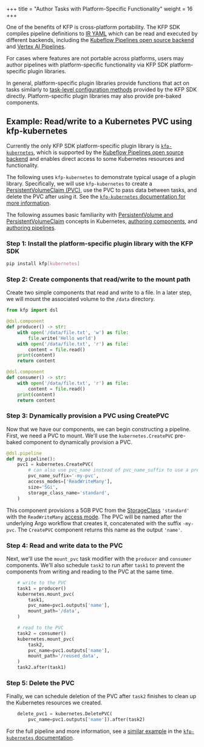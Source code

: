 +++
title = "Author Tasks with Platform-Specific Functionality"
weight = 16
+++


One of the benefits of KFP is cross-platform portability. The KFP SDK compiles pipeline definitions to [IR YAML][ir-yaml] which can be read and executed by different backends, including the [Kubeflow Pipelines open source backend][oss-be] and [Vertex AI Pipelines](https://cloud.google.com/vertex-ai/docs/pipelines/introduction).

For cases where features are not portable across platforms, users may author pipelines with platform-specific functionality via KFP SDK platform-specific plugin libraries.

In general, platform-specific plugin libraries provide functions that act on tasks similarly to [task-level configuration methods][task-level-config-methods] provided by the KFP SDK directly. Platform-specific plugin libraries may also provide pre-baked components.



<!-- TODO: add docs on how to create a platform-specific authoring library -->

## Example: Read/write to a Kubernetes PVC using kfp-kubernetes
Currently the only KFP SDK platform-specific plugin library is [`kfp-kubernetes`][kfp-kubernetes-pypi], which is supported by the [Kubeflow Pipelines open source backend][oss-be] and enables direct access to some Kubernetes resources and functionality.

The following uses `kfp-kubernetes` to demonstrate typical usage of a plugin library. Specifically, we will use `kfp-kubernetes` to create a [PersistentVolumeClaim (PVC)][persistent-volume], use the PVC to pass data between tasks, and delete the PVC after using it. See the [`kfp-kubernetes` documentation for more information][kfp-kubernetes-docs].

The following assumes basic familiarity with [PersistentVolume and PersistentVolumeClaim][persistent-volume] concepts in Kubernetes, [authoring components][authoring-components], and [authoring pipelines][authoring-pipelines].

### Step 1: Install the platform-specific plugin library with the KFP SDK

```sh
pip install kfp[kubernetes]
```

### Step 2: Create components that read/write to the mount path

Create two simple components that read and write to a file. In a later step, we will mount the associated volume to the `/data` directory.

```python
from kfp import dsl

@dsl.component
def producer() -> str:
    with open('/data/file.txt', 'w') as file:
        file.write('Hello world')
    with open('/data/file.txt', 'r') as file:
        content = file.read()
    print(content)
    return content

@dsl.component
def consumer() -> str:
    with open('/data/file.txt', 'r') as file:
        content = file.read()
    print(content)
    return content
```

### Step 3: Dynamically provision a PVC using CreatePVC

Now that we have our components, we can begin constructing a pipeline. First, we need a PVC to mount. We'll use the `kubernetes.CreatePVC` pre-baked component to dynamically provision a PVC.

```python
@dsl.pipeline
def my_pipeline():
    pvc1 = kubernetes.CreatePVC(
        # can also use pvc_name instead of pvc_name_suffix to use a pre-existing PVC
        pvc_name_suffix='-my-pvc',
        access_modes=['ReadWriteMany'],
        size='5Gi',
        storage_class_name='standard',
    )
```

This component provisions a 5GB PVC from the [StorageClass][storage-class] `'standard'` with the `ReadWriteMany` [access mode][access-mode]. The PVC will be named after the underlying Argo workflow that creates it, concatenated with the suffix `-my-pvc`. The `CreatePVC` component returns this name as the output `'name'`.


### Step 4: Read and write data to the PVC

Next, we'll use the `mount_pvc` task modifier with the `producer` and `consumer` components. We'll also schedule `task2` to run after `task1` to prevent the components from writing and reading to the PVC at the same time.

```python
    # write to the PVC
    task1 = producer()
    kubernetes.mount_pvc(
        task1,
        pvc_name=pvc1.outputs['name'],
        mount_path='/data',
    )

    # read to the PVC
    task2 = consumer()
    kubernetes.mount_pvc(
        task2,
        pvc_name=pvc1.outputs['name'],
        mount_path='/reused_data',
    )
    task2.after(task1)
```

### Step 5: Delete the PVC

Finally, we can schedule deletion of the PVC after `task2` finishes to clean up the Kubernetes resources we created.

```python
    delete_pvc1 = kubernetes.DeletePVC(
        pvc_name=pvc1.outputs['name']).after(task2)
```

For the full pipeline and more information, see a [similar example][full-example] in the [`kfp-kubernetes` documentation][kfp-kubernetes-docs].


[ir-yaml]: /docs/components/pipelines/user-guides/compile-a-pipeline#ir-yaml
[oss-be]: /docs/components/pipelines/operator-guides/installation/
[kfp-kubernetes-pypi]: https://pypi.org/project/kfp-kubernetes/
[task-level-config-methods]: /docs/components/pipelines/user-guides/create-components/compose-components-into-pipelines/#task-configurations
[kfp-kubernetes-docs]: https://kfp-kubernetes.readthedocs.io/
[persistent-volume]: https://kubernetes.io/docs/concepts/storage/persistent-volumes/
[storage-class]: https://kubernetes.io/docs/concepts/storage/storage-classes/
[access-mode]: https://kubernetes.io/docs/concepts/storage/persistent-volumes/#access-modes
[full-example]: https://kfp-kubernetes.readthedocs.io/en/kfp-kubernetes-0.0.1/#persistentvolumeclaim-dynamically-create-pvc-mount-then-delete
[authoring-components]: http://localhost:1313/docs/components/pipelines/user-guides/create-components/
[authoring-pipelines]: http://localhost:1313/docs/components/pipelines/user-guides/
